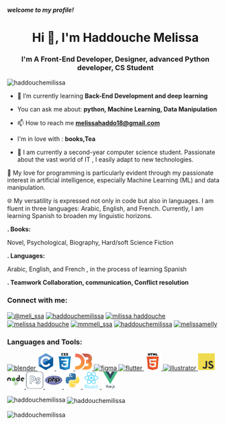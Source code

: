 ***welcome to my profile!***

<h1 align="center">Hi 👋, I'm Haddouche Melissa</h1>
<h3 align="center">I'm A Front-End Developer, Designer, advanced Python developer, CS Student</h3>

<p align="left"> <img src="https://komarev.com/ghpvc/?username=haddouchemilissa&label=Profile%20views&color=0e75b6&style=flat" alt="haddouchemilissa" /> </p>

- 🌱 I’m currently learning **Back-End Development and deep learning**

- You can ask me about: **python, Machine Learning, Data Manipulation**

- 📫 How to reach me **melissahaddo18@gmail.com**

- I'm in love with : **books,Tea**

- 👋 I am currently a second-year computer science student. Passionate about the vast world of IT , I easily adapt to new technologies.

🚀 My love for programming is particularly evident through my passionate interest in artificial intelligence, especially Machine Learning (ML) and data manipulation.

🌐 My versatility is expressed not only in code but also in languages. I am fluent in three languages: Arabic, English, and French. Currently, I am learning Spanish to broaden my linguistic horizons.


**. Books:**

Novel, Psychological, Biography, Hard/soft Science Fiction

**. Languages:**

Arabic, English, and French , in the process of learning Spanish

**. Teamwork Collaboration, communication, Conflict resolution**


<h3 align="left">Connect with me:</h3>
<p align="left">
<a href="https://codepen.io/@meli_ssa" target="blank"><img align="center" src="https://raw.githubusercontent.com/rahuldkjain/github-profile-readme-generator/master/src/images/icons/Social/codepen.svg" alt="@meli_ssa" height="30" width="40" /></a>
<a href="https://dev.to/haddouchemilissa" target="blank"><img align="center" src="https://raw.githubusercontent.com/rahuldkjain/github-profile-readme-generator/master/src/images/icons/Social/devto.svg" alt="haddouchemilissa" height="30" width="40" /></a>
<a href="https://linkedin.com/in/milissa haddouche" target="blank"><img align="center" src="https://raw.githubusercontent.com/rahuldkjain/github-profile-readme-generator/master/src/images/icons/Social/linked-in-alt.svg" alt="milissa haddouche" height="30" width="40" /></a>
<a href="https://kaggle.com/melissa haddouche" target="blank"><img align="center" src="https://raw.githubusercontent.com/rahuldkjain/github-profile-readme-generator/master/src/images/icons/Social/kaggle.svg" alt="melissa haddouche" height="30" width="40" /></a>
<a href="https://instagram.com/mmmeli_ssa" target="blank"><img align="center" src="https://raw.githubusercontent.com/rahuldkjain/github-profile-readme-generator/master/src/images/icons/Social/instagram.svg" alt="mmmeli_ssa" height="30" width="40" /></a>
<a href="https://www.leetcode.com/haddouchemilissa" target="blank"><img align="center" src="https://raw.githubusercontent.com/rahuldkjain/github-profile-readme-generator/master/src/images/icons/Social/leet-code.svg" alt="haddouchemilissa" height="30" width="40" /></a>
<a href="https://discord.gg/melissamelly" target="blank"><img align="center" src="https://raw.githubusercontent.com/rahuldkjain/github-profile-readme-generator/master/src/images/icons/Social/discord.svg" alt="melissamelly" height="30" width="40" /></a>
</p>

<h3 align="left">Languages and Tools:</h3>
<p align="left"> <a href="https://www.blender.org/" target="_blank" rel="noreferrer"> <img src="https://download.blender.org/branding/community/blender_community_badge_white.svg" alt="blender" width="40" height="40"/> </a> <a href="https://www.cprogramming.com/" target="_blank" rel="noreferrer"> <img src="https://raw.githubusercontent.com/devicons/devicon/master/icons/c/c-original.svg" alt="c" width="40" height="40"/> </a> <a href="https://www.w3schools.com/css/" target="_blank" rel="noreferrer"> <img src="https://raw.githubusercontent.com/devicons/devicon/master/icons/css3/css3-original-wordmark.svg" alt="css3" width="40" height="40"/> </a> <a href="https://d3js.org/" target="_blank" rel="noreferrer"> <img src="https://raw.githubusercontent.com/devicons/devicon/master/icons/d3js/d3js-original.svg" alt="d3js" width="40" height="40"/> </a> <a href="https://www.figma.com/" target="_blank" rel="noreferrer"> <img src="https://www.vectorlogo.zone/logos/figma/figma-icon.svg" alt="figma" width="40" height="40"/> </a> <a href="https://flutter.dev" target="_blank" rel="noreferrer"> <img src="https://www.vectorlogo.zone/logos/flutterio/flutterio-icon.svg" alt="flutter" width="40" height="40"/> </a> <a href="https://www.w3.org/html/" target="_blank" rel="noreferrer"> <img src="https://raw.githubusercontent.com/devicons/devicon/master/icons/html5/html5-original-wordmark.svg" alt="html5" width="40" height="40"/> </a> <a href="https://www.adobe.com/in/products/illustrator.html" target="_blank" rel="noreferrer"> <img src="https://www.vectorlogo.zone/logos/adobe_illustrator/adobe_illustrator-icon.svg" alt="illustrator" width="40" height="40"/> </a> <a href="https://developer.mozilla.org/en-US/docs/Web/JavaScript" target="_blank" rel="noreferrer"> <img src="https://raw.githubusercontent.com/devicons/devicon/master/icons/javascript/javascript-original.svg" alt="javascript" width="40" height="40"/> </a> <a href="https://nodejs.org" target="_blank" rel="noreferrer"> <img src="https://raw.githubusercontent.com/devicons/devicon/master/icons/nodejs/nodejs-original-wordmark.svg" alt="nodejs" width="40" height="40"/> </a> <a href="https://www.photoshop.com/en" target="_blank" rel="noreferrer"> <img src="https://raw.githubusercontent.com/devicons/devicon/master/icons/photoshop/photoshop-line.svg" alt="photoshop" width="40" height="40"/> </a> <a href="https://www.php.net" target="_blank" rel="noreferrer"> <img src="https://raw.githubusercontent.com/devicons/devicon/master/icons/php/php-original.svg" alt="php" width="40" height="40"/> </a> <a href="https://www.python.org" target="_blank" rel="noreferrer"> <img src="https://raw.githubusercontent.com/devicons/devicon/master/icons/python/python-original.svg" alt="python" width="40" height="40"/> </a> <a href="https://reactjs.org/" target="_blank" rel="noreferrer"> <img src="https://raw.githubusercontent.com/devicons/devicon/master/icons/react/react-original-wordmark.svg" alt="react" width="40" height="40"/> </a> <a href="https://vuejs.org/" target="_blank" rel="noreferrer"> <img src="https://raw.githubusercontent.com/devicons/devicon/master/icons/vuejs/vuejs-original-wordmark.svg" alt="vuejs" width="40" height="40"/> </a> </p>

<p><img align="left" src="https://github-readme-stats.vercel.app/api/top-langs?username=haddouchemilissa&show_icons=true&locale=en&layout=compact" alt="haddouchemilissa" /></p>

<p>&nbsp;<img align="center" src="https://github-readme-stats.vercel.app/api?username=haddouchemilissa&show_icons=true&locale=en" alt="haddouchemilissa" /></p>

<p><img align="center" src="https://github-readme-streak-stats.herokuapp.com/?user=haddouchemilissa&" alt="haddouchemilissa" /></p>
